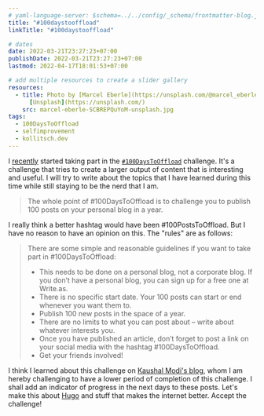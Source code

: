 ```yaml
---
# yaml-language-server: $schema=../../config/_schema/frontmatter-blog.json
title: "#100daystooffload"
linkTitle: "#100daystooffload"

# dates
date: 2022-03-21T23:27:23+07:00
publishDate: 2022-03-21T23:27:23+07:00
lastmod: 2022-04-17T18:01:53+07:00

# add multiple resources to create a slider gallery
resources:
  - title: Photo by [Marcel Eberle](https://unsplash.com/@marcel_eberle) via
      [Unsplash](https://unsplash.com/)
    src: marcel-eberle-SCBREPQuYoM-unsplash.jpg
tags:
  - 100DaysToOffload
  - selfimprovement
  - kollitsch.dev
---
```


I [recently](/blog/2022/notes-from-the-laboratory-february/) started taking part in the [`#100DaysToOffload`](https://100daystooffload.com/) challenge. It's a challenge that tries to create a larger output of content that is interesting and useful. I will try to write about the topics that I have learned during this time while still staying to be the nerd that I am.

> The whole point of #100DaysToOffload is to challenge you to publish 100 posts on your personal blog in a year.

I really think a better hashtag would have been #100PostsToOffload. But I have no reason to have an opinion on this. The "rules" are as follows:

> There are some simple and reasonable guidelines if you want to take part in #100DaysToOffload:
>
> - This needs to be done on a personal blog, not a corporate blog. If you don’t have a personal blog, you can sign up for a free one at Write.as.
> - There is no specific start date. Your 100 posts can start or end whenever you want them to.
> - Publish 100 new posts in the space of a year.
> - There are no limits to what you can post about – write about whatever interests you.
> - Once you have published an article, don’t forget to post a link on your social media with the hashtag #100DaysToOffload.
> - Get your friends involved!

I think I learned about this challenge on [Kaushal Modi's blog](https://scripter.co/auto-count-100daystooffload-posts/), whom I am hereby challenging to have a lower period of completion of this challenge. I shall add an indicator of progress in the next days to these posts. Let's make this about [Hugo](https://gohugo.io) and stuff that makes the internet better. Accept the challenge!
